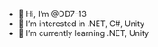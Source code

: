 - 👋 Hi, I’m @DD7-13
- 👀 I’m interested in .NET, C#, Unity
- 🌱 I’m currently learning .NET, Unity

<!---
DD7-13/DD7-13 is a ✨ special ✨ repository because its `README.md` (this file) appears on your GitHub profile.
You can click the Preview link to take a look at your changes.
--->
